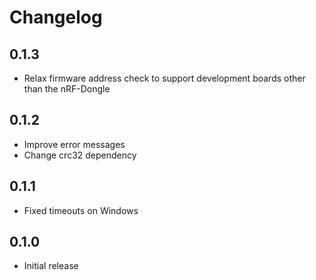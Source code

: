 # Changelog

## 0.1.3

- Relax firmware address check to support development boards other than the nRF-Dongle

## 0.1.2

- Improve error messages
- Change crc32 dependency

## 0.1.1

- Fixed timeouts on Windows

## 0.1.0

- Initial release
